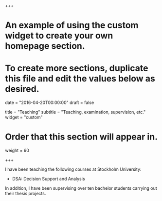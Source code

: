 +++
# An example of using the custom widget to create your own homepage section.
# To create more sections, duplicate this file and edit the values below as desired.

date = "2016-04-20T00:00:00"
draft = false

title = "Teaching"
subtitle = "Teaching, examination, supervision, etc."
widget = "custom"

# Order that this section will appear in.
weight = 60

+++

I have been teaching the following courses at Stockholm University:  

- DSA: Decision Support and Analysis

In addition, I have been supervising over ten bachelor students carrying out their thesis projects. 